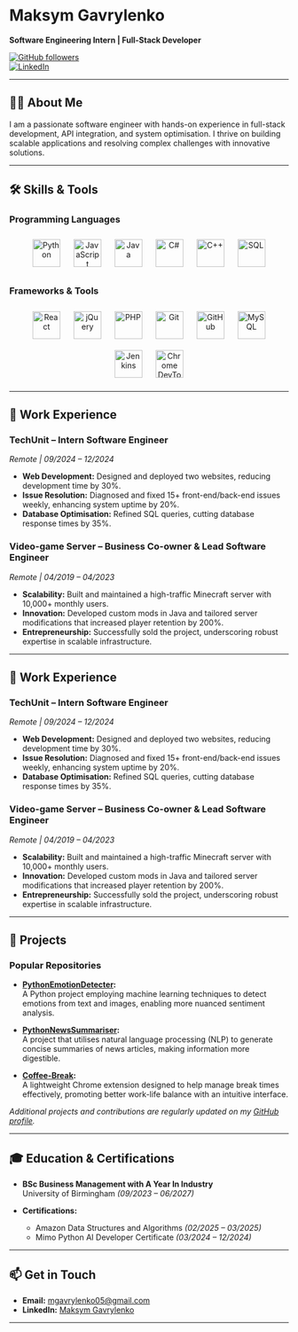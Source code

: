 # Maksym Gavrylenko  
**Software Engineering Intern | Full-Stack Developer**

[![GitHub followers](https://img.shields.io/github/followers/yourusername?label=Follow&style=social)](https://github.com/Juuzoe)  
[![LinkedIn](https://img.shields.io/badge/LinkedIn-Connect-blue)](https://www.linkedin.com/in/maksym-gavrylenko/)

---

## 👨‍💻 About Me
I am a passionate software engineer with hands-on experience in full-stack development, API integration, and system optimisation. I thrive on building scalable applications and resolving complex challenges with innovative solutions.  

---

## 🛠 Skills & Tools

### Programming Languages

<p align="center">
  <img src="https://cdn.simpleicons.org/python" alt="Python" width="50" style="margin: 10px;">
  <img src="https://cdn.simpleicons.org/javascript" alt="JavaScript" width="50" style="margin: 10px;">
  <img src="https://cdn.jsdelivr.net/gh/devicons/devicon/icons/java/java-original.svg" alt="Java" width="50" style="margin: 10px;">
  <img src="https://cdn.jsdelivr.net/gh/devicons/devicon/icons/csharp/csharp-original.svg" alt="C#" width="50" style="margin: 10px;">
  <img src="https://cdn.simpleicons.org/cplusplus" alt="C++" width="50" style="margin: 10px;">
  <img src="https://img.shields.io/badge/SQL-4479A1?style=for-the-badge&logo=postgresql&logoColor=white" alt="SQL" height="50" style="margin: 10px;">
</p>

### Frameworks & Tools

<p align="center">
  <img src="https://cdn.simpleicons.org/react" alt="React" width="50" style="margin: 10px;">
  <img src="https://cdn.simpleicons.org/jquery" alt="jQuery" width="50" style="margin: 10px;">
  <img src="https://cdn.simpleicons.org/php" alt="PHP" width="50" style="margin: 10px;">
  <img src="https://cdn.simpleicons.org/git" alt="Git" width="50" style="margin: 10px;">
  <img src="https://cdn.simpleicons.org/github" alt="GitHub" width="50" style="margin: 10px;">
  <img src="https://cdn.simpleicons.org/mysql" alt="MySQL" width="50" style="margin: 10px;">
  <img src="https://cdn.simpleicons.org/jenkins" alt="Jenkins" width="50" style="margin: 10px;">
  <img src="https://cdn.simpleicons.org/googlechrome" alt="Chrome DevTools" width="50" style="margin: 10px;">
</p>

---

## 💼 Work Experience

### TechUnit – Intern Software Engineer  
*Remote | 09/2024 – 12/2024*  
- **Web Development:** Designed and deployed two websites, reducing development time by 30%.
- **Issue Resolution:** Diagnosed and fixed 15+ front-end/back-end issues weekly, enhancing system uptime by 20%.
- **Database Optimisation:** Refined SQL queries, cutting database response times by 35%.

### Video-game Server – Business Co-owner & Lead Software Engineer  
*Remote | 04/2019 – 04/2023*  
- **Scalability:** Built and maintained a high-traffic Minecraft server with 10,000+ monthly users.
- **Innovation:** Developed custom mods in Java and tailored server modifications that increased player retention by 200%.
- **Entrepreneurship:** Successfully sold the project, underscoring robust expertise in scalable infrastructure.

---
## 💼 Work Experience

### TechUnit – Intern Software Engineer  
*Remote | 09/2024 – 12/2024*  
- **Web Development:** Designed and deployed two websites, reducing development time by 30%.
- **Issue Resolution:** Diagnosed and fixed 15+ front-end/back-end issues weekly, enhancing system uptime by 20%.
- **Database Optimisation:** Refined SQL queries, cutting database response times by 35%.

### Video-game Server – Business Co-owner & Lead Software Engineer  
*Remote | 04/2019 – 04/2023*  
- **Scalability:** Built and maintained a high-traffic Minecraft server with 10,000+ monthly users.
- **Innovation:** Developed custom mods in Java and tailored server modifications that increased player retention by 200%.
- **Entrepreneurship:** Successfully sold the project, underscoring robust expertise in scalable infrastructure.

---

## 🚀 Projects

### Popular Repositories
- **[PythonEmotionDetecter](https://github.com/Juuzoe/PythonEmotionDetecter):**  
  A Python project employing machine learning techniques to detect emotions from text and images, enabling more nuanced sentiment analysis.

- **[PythonNewsSummariser](https://github.com/Juuzoe/PythonNewsSummariser):**  
  A project that utilises natural language processing (NLP) to generate concise summaries of news articles, making information more digestible.

- **[Coffee-Break](https://github.com/Juuzoe/Coffee-Break):**  
  A lightweight Chrome extension designed to help manage break times effectively, promoting better work-life balance with an intuitive interface.

*Additional projects and contributions are regularly updated on my [GitHub profile](https://github.com/Juuzoe).*

---

## 🎓 Education & Certifications

- **BSc Business Management with A Year In Industry**  
  University of Birmingham *(09/2023 – 06/2027)*

- **Certifications:**  
  - Amazon Data Structures and Algorithms *(02/2025 – 03/2025)*  
  - Mimo Python AI Developer Certificate *(03/2024 – 12/2024)*

---

## 📫 Get in Touch

- **Email:** [mgavrylenko05@gmail.com](mailto:mgavrylenko05@gmail.com)  
- **LinkedIn:** [Maksym Gavrylenko](https://www.linkedin.com/in/maksym-gavrylenko/)

---
